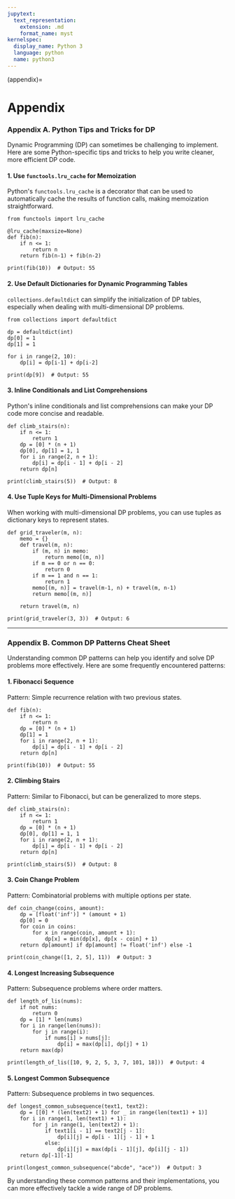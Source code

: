 ```yaml
---
jupytext:
  text_representation:
    extension: .md
    format_name: myst
kernelspec:
  display_name: Python 3
  language: python
  name: python3
---
```


(appendix)=

# Appendix

### Appendix A. Python Tips and Tricks for DP

Dynamic Programming (DP) can sometimes be challenging to implement. Here are some Python-specific tips and tricks to help you write cleaner, more efficient DP code.

#### 1. Use `functools.lru_cache` for Memoization

Python's `functools.lru_cache` is a decorator that can be used to automatically cache the results of function calls, making memoization straightforward.

```{code-cell} python3
from functools import lru_cache

@lru_cache(maxsize=None)
def fib(n):
    if n <= 1:
        return n
    return fib(n-1) + fib(n-2)

print(fib(10))  # Output: 55
```

#### 2. Use Default Dictionaries for Dynamic Programming Tables

`collections.defaultdict` can simplify the initialization of DP tables, especially when dealing with multi-dimensional DP problems.

```{code-cell} python3
from collections import defaultdict

dp = defaultdict(int)
dp[0] = 1
dp[1] = 1

for i in range(2, 10):
    dp[i] = dp[i-1] + dp[i-2]

print(dp[9])  # Output: 55
```

#### 3. Inline Conditionals and List Comprehensions

Python's inline conditionals and list comprehensions can make your DP code more concise and readable.

```{code-cell} python3
def climb_stairs(n):
    if n <= 1:
        return 1
    dp = [0] * (n + 1)
    dp[0], dp[1] = 1, 1
    for i in range(2, n + 1):
        dp[i] = dp[i - 1] + dp[i - 2]
    return dp[n]

print(climb_stairs(5))  # Output: 8
```

#### 4. Use Tuple Keys for Multi-Dimensional Problems

When working with multi-dimensional DP problems, you can use tuples as dictionary keys to represent states.

```{code-cell} python3
def grid_traveler(m, n):
    memo = {}
    def travel(m, n):
        if (m, n) in memo:
            return memo[(m, n)]
        if m == 0 or n == 0:
            return 0
        if m == 1 and n == 1:
            return 1
        memo[(m, n)] = travel(m-1, n) + travel(m, n-1)
        return memo[(m, n)]
    
    return travel(m, n)

print(grid_traveler(3, 3))  # Output: 6
```

---

### Appendix B. Common DP Patterns Cheat Sheet

Understanding common DP patterns can help you identify and solve DP problems more effectively. Here are some frequently encountered patterns:

#### 1. Fibonacci Sequence

Pattern: Simple recurrence relation with two previous states.

```{code-cell} python3
def fib(n):
    if n <= 1:
        return n
    dp = [0] * (n + 1)
    dp[1] = 1
    for i in range(2, n + 1):
        dp[i] = dp[i - 1] + dp[i - 2]
    return dp[n]

print(fib(10))  # Output: 55
```

#### 2. Climbing Stairs

Pattern: Similar to Fibonacci, but can be generalized to more steps.

```{code-cell} python3
def climb_stairs(n):
    if n <= 1:
        return 1
    dp = [0] * (n + 1)
    dp[0], dp[1] = 1, 1
    for i in range(2, n + 1):
        dp[i] = dp[i - 1] + dp[i - 2]
    return dp[n]

print(climb_stairs(5))  # Output: 8
```

#### 3. Coin Change Problem

Pattern: Combinatorial problems with multiple options per state.

```{code-cell} python3
def coin_change(coins, amount):
    dp = [float('inf')] * (amount + 1)
    dp[0] = 0
    for coin in coins:
        for x in range(coin, amount + 1):
            dp[x] = min(dp[x], dp[x - coin] + 1)
    return dp[amount] if dp[amount] != float('inf') else -1

print(coin_change([1, 2, 5], 11))  # Output: 3
```

#### 4. Longest Increasing Subsequence

Pattern: Subsequence problems where order matters.

```{code-cell} python3
def length_of_lis(nums):
    if not nums:
        return 0
    dp = [1] * len(nums)
    for i in range(len(nums)):
        for j in range(i):
            if nums[i] > nums[j]:
                dp[i] = max(dp[i], dp[j] + 1)
    return max(dp)

print(length_of_lis([10, 9, 2, 5, 3, 7, 101, 18]))  # Output: 4
```

#### 5. Longest Common Subsequence

Pattern: Subsequence problems in two sequences.

```{code-cell} python3
def longest_common_subsequence(text1, text2):
    dp = [[0] * (len(text2) + 1) for _ in range(len(text1) + 1)]
    for i in range(1, len(text1) + 1):
        for j in range(1, len(text2) + 1):
            if text1[i - 1] == text2[j - 1]:
                dp[i][j] = dp[i - 1][j - 1] + 1
            else:
                dp[i][j] = max(dp[i - 1][j], dp[i][j - 1])
    return dp[-1][-1]

print(longest_common_subsequence("abcde", "ace"))  # Output: 3
```

By understanding these common patterns and their implementations, you can more effectively tackle a wide range of DP problems.